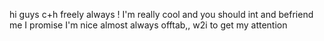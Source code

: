 hi guys
c+h freely always ! I'm really cool and you should int and befriend me I promise I'm nice
almost always offtab,, w2i to get my attention
